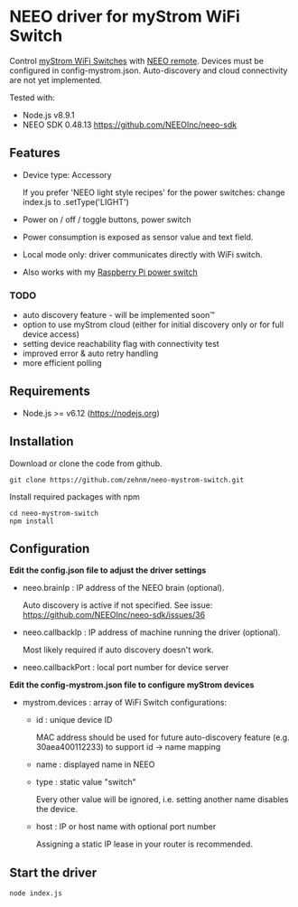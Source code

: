 # NEEO driver for myStrom WiFi Switch
Control [myStrom WiFi Switches](https://mystrom.ch/wifi-switch/) with [NEEO remote](https://neeo.com).
Devices must be configured in config-mystrom.json. Auto-discovery and cloud connectivity are not yet implemented.

Tested with:
 - Node.js v8.9.1
 - NEEO SDK 0.48.13 https://github.com/NEEOInc/neeo-sdk
 
## Features
 - Device type: Accessory

   If you prefer 'NEEO light style recipes' for the power switches: change index.js to .setType('LIGHT')

 - Power on / off / toggle buttons, power switch
 - Power consumption is exposed as sensor value and text field.
 - Local mode only: driver communicates directly with WiFi switch.
 - Also works with my [Raspberry Pi power switch](https://github.com/zehnm/pi-power-switch)

### TODO
 - auto discovery feature - will be implemented soon™
 - option to use myStrom cloud (either for initial discovery only or for full device access)
 - setting device reachability flag with connectivity test
 - improved error & auto retry handling
 - more efficient polling

## Requirements
 - Node.js >= v6.12 (https://nodejs.org)

## Installation
Download or clone the code from github.
```
git clone https://github.com/zehnm/neeo-mystrom-switch.git
```
Install required packages with npm
```
cd neeo-mystrom-switch
npm install
```

## Configuration
**Edit the config.json file to adjust the driver settings** 
 - neeo.brainIp : IP address of the NEEO brain (optional).

   Auto discovery is active if not specified. 
   See issue: https://github.com/NEEOInc/neeo-sdk/issues/36

 - neeo.callbackIp : IP address of machine running the driver (optional).

   Most likely required if auto discovery doesn't work.

 - neeo.callbackPort : local port number for device server

**Edit the config-mystrom.json file to configure myStrom devices**
 - mystrom.devices : array of WiFi Switch configurations:
   - id : unique device ID

     MAC address should be used for future auto-discovery feature (e.g. 30aea400112233) to support id -> name mapping

   - name : displayed name in NEEO
   - type : static value "switch"

     Every other value will be ignored, i.e. setting another name disables the device.

   - host : IP or host name with optional port number

     Assigning a static IP lease in your router is recommended.

## Start the driver

```
node index.js 
```
